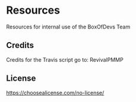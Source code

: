 # Resources
Resources for internal use of the BoxOfDevs Team

## Credits
Credits for the Travis script go to: RevivalPMMP

## License
https://choosealicense.com/no-license/
